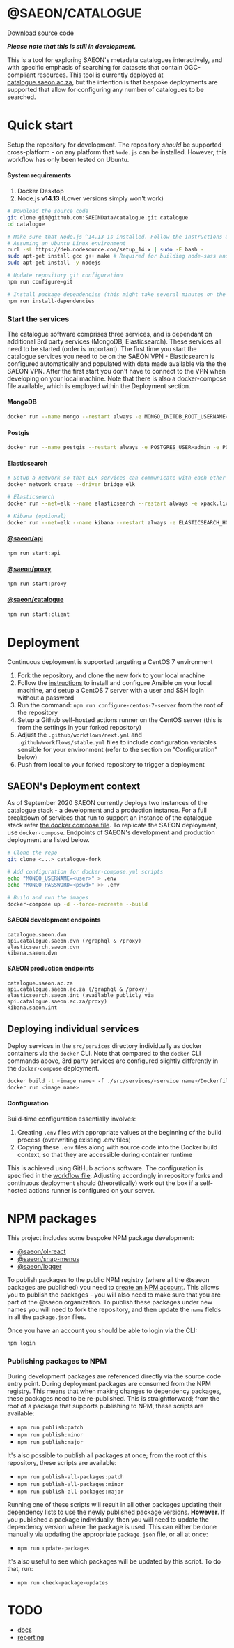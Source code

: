 # @SAEON/CATALOGUE
[Download source code](https://github.com/SAEONData/catalogue)

**_Please note that this is still in development._**

This is a tool for exploring SAEON's metadata catalogues interactively, and with specific emphasis of searching for datasets that contain OGC-compliant resources. This tool is currently deployed at [catalogue.saeon.ac.za](https://catalogue.saeon.ac.za), but the intention is that bespoke deployments are supported that allow for configuring any number of catalogues to be searched.

# Quick start
Setup the repository for development. The repository _should_ be supported cross-platform - on any platform that `Node.js` can be installed. However, this workflow has only been tested on Ubuntu.

#### System requirements
1. Docker Desktop
2. Node.js __v14.13__ (Lower versions simply won't work)

```sh
# Download the source code
git clone git@github.com:SAEONData/catalogue.git catalogue
cd catalogue

# Make sure that Node.js ^14.13 is installed. Follow the instructions at https://github.com/nodesource/distributions/blob/master/README.md#debinstall
# Assuming an Ubuntu Linux environment
curl -sL https://deb.nodesource.com/setup_14.x | sudo -E bash -
sudo apt-get install gcc g++ make # Required for building node-sass and other modules with native bindings
sudo apt-get install -y nodejs

# Update repository git configuration
npm run configure-git

# Install package dependencies (this might take several minutes on the first run)
npm run install-dependencies
```
 
### Start the services

The catalogue software comprises three services, and is dependant on additional 3rd party services (MongoDB, Elasticsearch). These services all need to be started (order is important). The first time you start the catalogue services you need to be on the SAEON VPN - Elasticsearch is configured automatically and populated with data made available via the the SAEON VPN. After the first start you don't have to connect to the VPN when developing on your local machine. Note that there is also a docker-compose file available, which is employed within the Deployment section.

#### MongoDB

```sh
docker run --name mongo --restart always -e MONGO_INITDB_ROOT_USERNAME=admin -e MONGO_INITDB_ROOT_PASSWORD=password -d -p 27017:27017 mongo:4.4.1
```

#### Postgis

```sh
docker run --name postgis --restart always -e POSTGRES_USER=admin -e POSTGRES_PASSWORD=password -e POSTGRES_DB=catalogue -d -p 5432:5432  postgis/postgis:12-3.0
```

#### Elasticsearch

```sh
# Setup a network so that ELK services can communicate with each other
docker network create --driver bridge elk

# Elasticsearch
docker run --net=elk --name elasticsearch --restart always -e xpack.license.self_generated.type=basic -e xpack.security.enabled=false -e discovery.type=single-node -d -p 9200:9200 -p 9300:9300 docker.elastic.co/elasticsearch/elasticsearch:7.9.2

# Kibana (optional)
docker run --net=elk --name kibana --restart always -e ELASTICSEARCH_HOSTS=http://elasticsearch:9200 -d -p 5601:5601 docker.elastic.co/kibana/kibana:7.9.2
```

#### [@saeon/api](/src/services/api)

```sh
npm run start:api
```

#### [@saeon/proxy](/src/services/proxy)

```sh
npm run start:proxy
```

#### [@saeon/catalogue](/src/services/client)

```sh
npm run start:client
```

# Deployment

Continuous deployment is supported targeting a CentOS 7 environment

1. Fork the repository, and clone the new fork to your local machine
2. Follow the [instructions](/platform-configuration/ansible/README.md) to install and configure Ansible on your local machine, and setup a CentOS 7 server with a user and SSH login without a password
3. Run the command: `npm run configure-centos-7-server` from the root of the repository
4. Setup a Github self-hosted actions runner on the CentOS server (this is from the settings in your forked repository)
5. Adjust the `.github/workflows/next.yml` and `.github/workflows/stable.yml` files to include configuration variables sensible for your environment (refer to the section on "Configuration" below)
6. Push from local to your forked repository to trigger a deployment

## SAEON's Deployment context

As of September 2020 SAEON currently deploys two instances of the catalogue stack - a development and a production instance. For a full breakdown of services that run to support an instance of the catalogue stack refer [the docker compose file](/docker-compose.yml). To replicate the SAEON deployment, use `docker-compose`. Endpoints of SAEON's development and production deployment are listed below.

```sh
# Clone the repo
git clone <...> catalogue-fork

# Add configuration for docker-compose.yml scripts
echo "MONGO_USERNAME=<user>" > .env
echo "MONGO_PASSWORD=<pswd>" >> .env

# Build and run the images
docker-compose up -d --force-recreate --build
```

#### SAEON development endpoints

```
catalogue.saeon.dvn
api.catalogue.saeon.dvn (/graphql & /proxy)
elasticsearch.saeon.dvn
kibana.saeon.dvn
```

#### SAEON production endpoints

```
catalogue.saeon.ac.za
api.catalogue.saeon.ac.za (/graphql & /proxy)
elasticsearch.saeon.int (available publicly via api.catalogue.saeon.ac.za/proxy)
kibana.saeon.int
```

## Deploying individual services

Deploy services in the `src/services` directory individually as docker containers via the `docker` CLI. Note that compared to the `docker` CLI commands above, 3rd party services are configured slightly differently in the `docker-compose` deployment.

```sh
docker build -t <image name> -f ./src/services/<service name>/Dockerfile .
docker run <image name>
```

#### Configuration

Build-time configuration essentially involves:

1. Creating `.env` files with appropriate values at the beginning of the build process (overwriting existing .env files)
2. Copying these `.env` files along with source code into the Docker build context, so that they are accessible during container runtime

This is achieved using GitHub actions software. The configuration is specified in the [workflow file](/.github/workflows/deploy-master.yml). Adjusting accordingly in repository forks and continuous deployment should (theoretically) work out the box if a self-hosted actions runner is configured on your server.

# NPM packages

This project includes some bespoke NPM package development:

- [@saeon/ol-react](/src/packages/ol-react)
- [@saeon/snap-menus](/src/packages/snap-menus)
- [@saeon/logger](/src/packages/logger)

To publish packages to the public NPM registry (where all the @saeon packages are published) you need to [create an NPM account](https://docs.npmjs.com/creating-a-new-npm-user-account). This allows you to publish the packages - you will also need to make sure that you are part of the @saeon organization. To publish these packages under new names you will need to fork the repository, and then update the `name` fields in all the `package.json` files.

Once you have an account you should be able to login via the CLI:

```sh
npm login
```

### Publishing packages to NPM

During development packages are referenced directly via the source code entry point. During deployment packages are consumed from the NPM registry. This means that when making changes to dependency packages, these packages need to be re-published. This is straightforward; from the root of a package that supports publishing to NPM, these scripts are available:

- `npm run publish:patch`
- `npm run publish:minor`
- `npm run publish:major`

It's also possible to publish all packages at once; from the root of this repository, these scripts are available:

- `npm run publish-all-packages:patch`
- `npm run publish-all-packages:minor`
- `npm run publish-all-packages:major`

Running one of these scripts will result in all other packages updating their dependency lists to use the newly published package versions. **However**. If you published a package individually, then you will need to update the dependency version where the package is used. This can either be done manually via updating the appropriate `package.json` file, or all at once:

- `npm run update-packages`

It's also useful to see which packages will be updated by this script. To do that, run:

- `npm run check-package-updates`

# TODO

- [docs](/src/services/docs)
- [reporting](/src/services/reporting)
